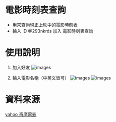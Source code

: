 # 電影時刻表查詢
- 用來查詢現正上映中的電影時刻表
- 輸入 ID @293nkrds 加入 電影時刻表查詢

# 使用說明
1. 加入好友
![images]('./images/S__94511106.jpg')

2. 輸入電影名稱（中英文皆可）
![images]('./images/S__94511108.jpg')
![images]('./images/S__94511109.jpg')

# 資料來源
[yahoo 奇摩電影]('https://movies.yahoo.com.tw/movie_intheaters.html')
